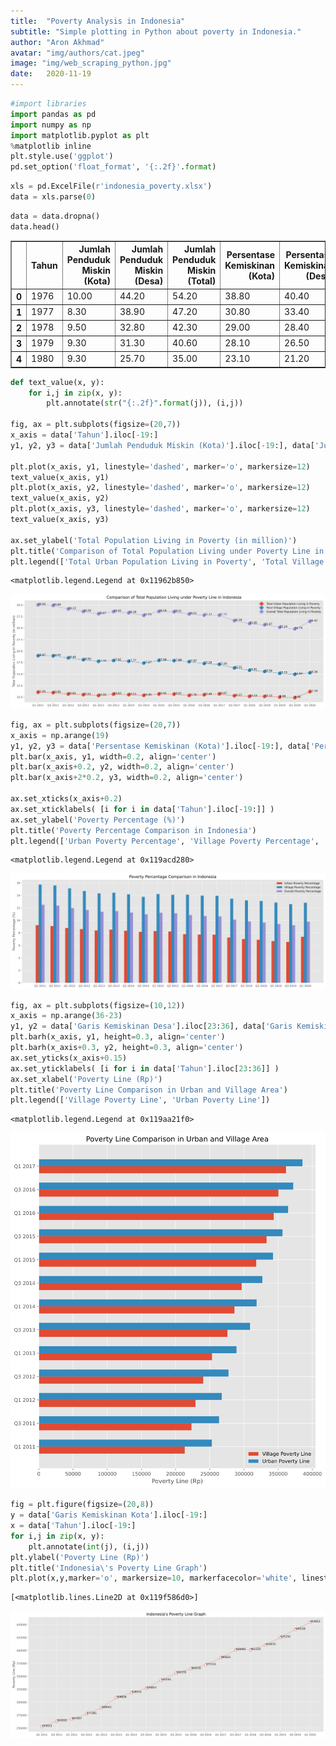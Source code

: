 ```yaml
---
title:  "Poverty Analysis in Indonesia"
subtitle: "Simple plotting in Python about poverty in Indonesia."
author: "Aron Akhmad"
avatar: "img/authors/cat.jpeg"
image: "img/web_scraping_python.jpg"
date:   2020-11-19
---
```



```python
#import libraries
import pandas as pd
import numpy as np
import matplotlib.pyplot as plt
%matplotlib inline
plt.style.use('ggplot')
pd.set_option('float_format', '{:.2f}'.format)
```


```python
xls = pd.ExcelFile(r'indonesia_poverty.xlsx')
data = xls.parse(0)
```


```python
data = data.dropna()
data.head()
```




<div>
<style scoped>
    .dataframe tbody tr th:only-of-type {
        vertical-align: middle;
    }

    .dataframe tbody tr th {
        vertical-align: top;
    }

    .dataframe thead th {
        text-align: right;
    }
</style>
<table border="1" class="dataframe">
  <thead>
    <tr style="text-align: right;">
      <th></th>
      <th>Tahun</th>
      <th>Jumlah Penduduk Miskin (Kota)</th>
      <th>Jumlah Penduduk Miskin (Desa)</th>
      <th>Jumlah Penduduk Miskin (Total)</th>
      <th>Persentase Kemiskinan (Kota)</th>
      <th>Persentase Kemiskinan (Desa)</th>
      <th>Persentase Kemiskinan (Total)</th>
      <th>Garis Kemiskinan Kota</th>
      <th>Garis Kemiskinan Desa</th>
    </tr>
  </thead>
  <tbody>
    <tr>
      <th>0</th>
      <td>1976</td>
      <td>10.00</td>
      <td>44.20</td>
      <td>54.20</td>
      <td>38.80</td>
      <td>40.40</td>
      <td>40.10</td>
      <td>4522.00</td>
      <td>2849</td>
    </tr>
    <tr>
      <th>1</th>
      <td>1977</td>
      <td>8.30</td>
      <td>38.90</td>
      <td>47.20</td>
      <td>30.80</td>
      <td>33.40</td>
      <td>33.30</td>
      <td>4969.00</td>
      <td>2981</td>
    </tr>
    <tr>
      <th>2</th>
      <td>1978</td>
      <td>9.50</td>
      <td>32.80</td>
      <td>42.30</td>
      <td>29.00</td>
      <td>28.40</td>
      <td>28.60</td>
      <td>6831.00</td>
      <td>4449</td>
    </tr>
    <tr>
      <th>3</th>
      <td>1979</td>
      <td>9.30</td>
      <td>31.30</td>
      <td>40.60</td>
      <td>28.10</td>
      <td>26.50</td>
      <td>26.90</td>
      <td>9777.00</td>
      <td>5877</td>
    </tr>
    <tr>
      <th>4</th>
      <td>1980</td>
      <td>9.30</td>
      <td>25.70</td>
      <td>35.00</td>
      <td>23.10</td>
      <td>21.20</td>
      <td>21.60</td>
      <td>13731.00</td>
      <td>7746</td>
    </tr>
  </tbody>
</table>
</div>




```python
def text_value(x, y):
    for i,j in zip(x, y):
        plt.annotate(str("{:.2f}".format(j)), (i,j))

fig, ax = plt.subplots(figsize=(20,7))
x_axis = data['Tahun'].iloc[-19:]
y1, y2, y3 = data['Jumlah Penduduk Miskin (Kota)'].iloc[-19:], data['Jumlah Penduduk Miskin (Desa)'].iloc[-19:], data['Jumlah Penduduk Miskin (Total)'].iloc[-19:]

plt.plot(x_axis, y1, linestyle='dashed', marker='o', markersize=12)
text_value(x_axis, y1)
plt.plot(x_axis, y2, linestyle='dashed', marker='o', markersize=12)
text_value(x_axis, y2)
plt.plot(x_axis, y3, linestyle='dashed', marker='o', markersize=12)
text_value(x_axis, y3)

ax.set_ylabel('Total Population Living in Poverty (in million)')
plt.title('Comparison of Total Population Living under Poverty Line in Indonesia')
plt.legend(['Total Urban Population Living in Poverty', 'Total Village Population Living in Poverty', 'Overall Total Population Living in Poverty'])

```




    <matplotlib.legend.Legend at 0x11962b850>




![svg](indonesia_poverty_analysis_files/indonesia_poverty_analysis_4_1.svg)



```python
fig, ax = plt.subplots(figsize=(20,7))
x_axis = np.arange(19)
y1, y2, y3 = data['Persentase Kemiskinan (Kota)'].iloc[-19:], data['Persentase Kemiskinan (Desa)'].iloc[-19:], data['Persentase Kemiskinan (Total)'].iloc[-19:]
plt.bar(x_axis, y1, width=0.2, align='center')
plt.bar(x_axis+0.2, y2, width=0.2, align='center')
plt.bar(x_axis+2*0.2, y3, width=0.2, align='center')

ax.set_xticks(x_axis+0.2)
ax.set_xticklabels( [i for i in data['Tahun'].iloc[-19:]] )
ax.set_ylabel('Poverty Percentage (%)')
plt.title('Poverty Percentage Comparison in Indonesia')
plt.legend(['Urban Poverty Percentage', 'Village Poverty Percentage', 'Overall Poverty Percentage'])
```




    <matplotlib.legend.Legend at 0x119acd280>




![svg](indonesia_poverty_analysis_files/indonesia_poverty_analysis_5_1.svg)



```python
fig, ax = plt.subplots(figsize=(10,12))
x_axis = np.arange(36-23)
y1, y2 = data['Garis Kemiskinan Desa'].iloc[23:36], data['Garis Kemiskinan Kota'].iloc[23:36]
plt.barh(x_axis, y1, height=0.3, align='center')
plt.barh(x_axis+0.3, y2, height=0.3, align='center')
ax.set_yticks(x_axis+0.15)
ax.set_yticklabels( [i for i in data['Tahun'].iloc[23:36]] )
ax.set_xlabel('Poverty Line (Rp)')
plt.title('Poverty Line Comparison in Urban and Village Area')
plt.legend(['Village Poverty Line', 'Urban Poverty Line'])
```




    <matplotlib.legend.Legend at 0x119aa21f0>




![svg](indonesia_poverty_analysis_files/indonesia_poverty_analysis_6_1.svg)



```python
fig = plt.figure(figsize=(20,8))
y = data['Garis Kemiskinan Kota'].iloc[-19:]
x = data['Tahun'].iloc[-19:]
for i,j in zip(x, y):
    plt.annotate(int(j), (i,j))
plt.ylabel('Poverty Line (Rp)')
plt.title('Indonesia\'s Poverty Line Graph')
plt.plot(x,y,marker='o', markersize=10, markerfacecolor='white', linestyle=':')
```




    [<matplotlib.lines.Line2D at 0x119f586d0>]




![svg](indonesia_poverty_analysis_files/indonesia_poverty_analysis_7_1.svg)



```python

```
